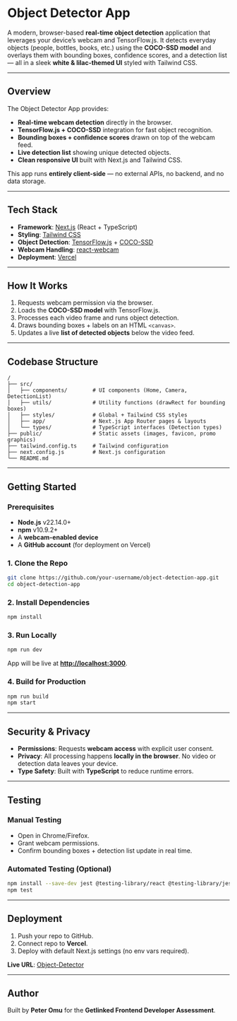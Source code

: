 # Object Detector App

A modern, browser-based **real-time object detection** application that leverages your device’s webcam and TensorFlow\.js. It detects everyday objects (people, bottles, books, etc.) using the **COCO-SSD model** and overlays them with bounding boxes, confidence scores, and a detection list — all in a sleek **white & lilac-themed UI** styled with Tailwind CSS.

---

## Overview

The Object Detector App provides:

* **Real-time webcam detection** directly in the browser.
* **TensorFlow\.js + COCO-SSD** integration for fast object recognition.
* **Bounding boxes + confidence scores** drawn on top of the webcam feed.
* **Live detection list** showing unique detected objects.
* **Clean responsive UI** built with Next.js and Tailwind CSS.

This app runs **entirely client-side** — no external APIs, no backend, and no data storage.

---

## Tech Stack

* **Framework**: [Next.js](https://nextjs.org/) (React + TypeScript)
* **Styling**: [Tailwind CSS](https://tailwindcss.com/)
* **Object Detection**: [TensorFlow.js](https://www.tensorflow.org/js) + [COCO-SSD](https://github.com/tensorflow/tfjs-models/tree/master/coco-ssd)
* **Webcam Handling**: [react-webcam](https://www.npmjs.com/package/react-webcam)
* **Deployment**: [Vercel](https://vercel.com/)

---

## How It Works

1. Requests webcam permission via the browser.
2. Loads the **COCO-SSD model** with TensorFlow\.js.
3. Processes each video frame and runs object detection.
4. Draws bounding boxes + labels on an HTML `<canvas>`.
5. Updates a live **list of detected objects** below the video feed.

---

## Codebase Structure

```
/
├── src/
│   ├── components/        # UI components (Home, Camera, DetectionList)
│   ├── utils/             # Utility functions (drawRect for bounding boxes)
│   ├── styles/            # Global + Tailwind CSS styles
│   ├── app/               # Next.js App Router pages & layouts
│   └── types/             # TypeScript interfaces (Detection types)
├── public/                # Static assets (images, favicon, promo graphics)
├── tailwind.config.ts     # Tailwind configuration
├── next.config.js         # Next.js configuration
└── README.md
```

---

## Getting Started

### Prerequisites

* **Node.js** v22.14.0+
* **npm** v10.9.2+
* A **webcam-enabled device**
* A **GitHub account** (for deployment on Vercel)

### 1. Clone the Repo

```bash
git clone https://github.com/your-username/object-detection-app.git
cd object-detection-app
```

### 2. Install Dependencies

```bash
npm install
```

### 3. Run Locally

```bash
npm run dev
```

App will be live at **[http://localhost:3000](http://localhost:3000)**.

### 4. Build for Production

```bash
npm run build
npm start
```

---

## Security & Privacy

* **Permissions**: Requests **webcam access** with explicit user consent.
* **Privacy**: All processing happens **locally in the browser**. No video or detection data leaves your device.
* **Type Safety**: Built with **TypeScript** to reduce runtime errors.

---

## Testing

### Manual Testing

* Open in Chrome/Firefox.
* Grant webcam permissions.
* Confirm bounding boxes + detection list update in real time.

### Automated Testing (Optional)

```bash
npm install --save-dev jest @testing-library/react @testing-library/jest-dom
npm test
```

---

## Deployment

1. Push your repo to GitHub.
2. Connect repo to **Vercel**.
3. Deploy with default Next.js settings (no env vars required).

 **Live URL**: [Object-Detector](https://eny-bot-fe.vercel.app)

---

## Author

Built by **Peter Omu** for the **Getlinked Frontend Developer Assessment**.

